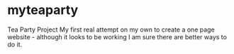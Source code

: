 # myteaparty
Tea Party Project
My first real attempt on my own to create a one page website - although it looks to be working I am sure there are better ways to do it.
